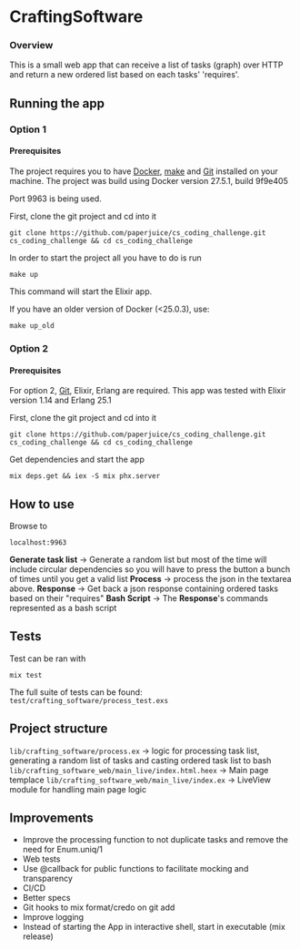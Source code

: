# CraftingSoftware

### Overview
This is a small web app that can receive a list of tasks (graph) over HTTP and return a new ordered list based on each tasks' 'requires'.


## Running the app

### Option 1
#### Prerequisites
The project requires you to have [Docker](https://www.docker.com/), [make](https://en.wikipedia.org/wiki/Make_(software)) and [Git](https://git-scm.com/book/en/v2/Getting-Started-The-Command-Line) installed on your machine.
The project was build using Docker version 27.5.1, build 9f9e405

Port 9963 is being used.

First, clone the git project and cd into it
```
git clone https://github.com/paperjuice/cs_coding_challenge.git cs_coding_challenge && cd cs_coding_challenge
```

In order to start the project all you have to do is run
```
make up
```
This command will start the Elixir app.

If you have an older version of Docker (<25.0.3), use:
```
make up_old
```

### Option 2
#### Prerequisites
For option 2, [Git](https://git-scm.com/book/en/v2/Getting-Started-The-Command-Line), Elixir, Erlang are required. This app was tested with Elixir version 1.14 and Erlang 25.1

First, clone the git project and cd into it
```
git clone https://github.com/paperjuice/cs_coding_challenge.git cs_coding_challenge && cd cs_coding_challenge
```

Get dependencies and start the app
```
mix deps.get && iex -S mix phx.server
```


## How to use

Browse to
```
localhost:9963
```
__Generate task list__ -> Generate a random list but most of the time will include circular dependencies so you will have to press the button a bunch of times until you get a valid list
__Process__ -> process the json in the textarea above.
__Response__ -> Get back a json response containing ordered tasks based on their "requires"
__Bash Script__ -> The __Response__'s commands represented as a bash script

## Tests
Test can be ran with
```
mix test
```

The full suite of tests can be found: `test/crafting_software/process_test.exs`

## Project structure

`lib/crafting_software/process.ex` -> logic for processing task list, generating a random list of tasks and casting ordered task list to bash
`lib/crafting_software_web/main_live/index.html.heex` -> Main page templace
`lib/crafting_software_web/main_live/index.ex` -> LiveView module for handling main page logic

## Improvements
* Improve the processing function to not duplicate tasks and remove the need for Enum.uniq/1
* Web tests
* Use @callback for public functions to facilitate mocking and transparency
* CI/CD
* Better specs
* Git hooks to mix format/credo on git add
* Improve logging
* Instead of starting the App in interactive shell, start in executable (mix release)
